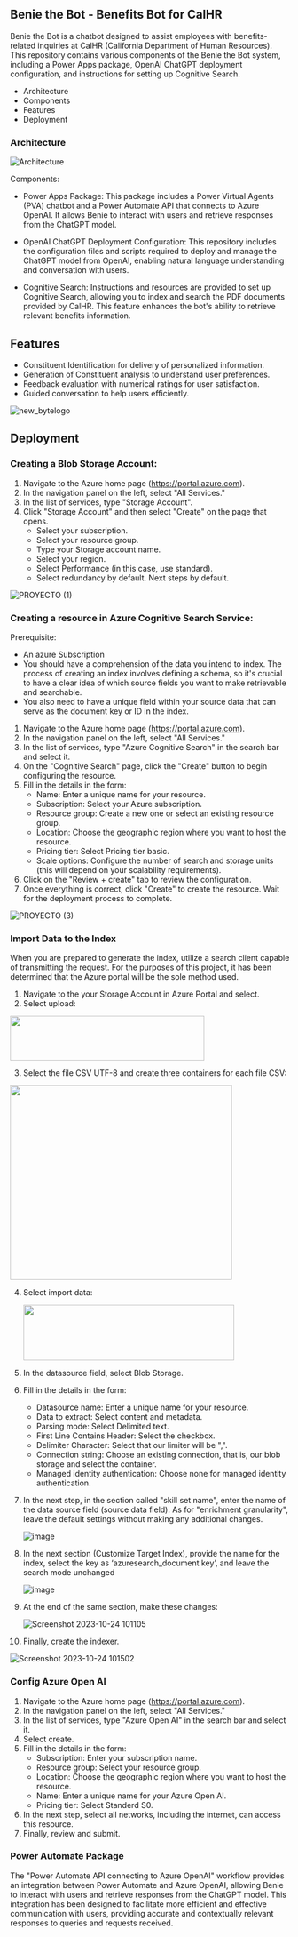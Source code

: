 ## Benie the Bot - Benefits Bot for CalHR

Benie the Bot is a chatbot designed to assist employees with benefits-related inquiries at CalHR (California Department of Human Resources). This repository contains various components of the Benie the Bot system, including a Power Apps package, OpenAI ChatGPT deployment configuration, and instructions for setting up Cognitive Search.

- Architecture
- Components
- Features
- Deployment

### Architecture
![Architecture](https://github.com/JoseCervantes22/CalHR-ChatBot/assets/133288667/beb83862-8278-450f-8fba-c5e1cbac3ac6)

Components:
- Power Apps Package: This package includes a Power Virtual Agents (PVA) chatbot and a Power Automate API that connects to Azure OpenAI. It allows Benie to interact with users and retrieve responses from the ChatGPT model.

- OpenAI ChatGPT Deployment Configuration: This repository includes the configuration files and scripts required to deploy and manage the ChatGPT model from OpenAI, enabling natural language understanding and conversation with users.

- Cognitive Search: Instructions and resources are provided to set up Cognitive Search, allowing you to index and search the PDF documents provided by CalHR. This feature enhances the bot's ability to retrieve relevant benefits information.

## Features
- Constituent Identification for delivery of personalized information.
- Generation of Constituent analysis to understand user preferences.
- Feedback evaluation with numerical ratings for user satisfaction.
- Guided conversation to help users efficiently.

![new_bytelogo](https://github.com/JoseCervantes22/CalHR-ChatBot/assets/133288667/816ef2ff-ef3e-4d32-84ec-18039c315567)

## Deployment
### Creating a Blob Storage Account: 
1. Navigate to the Azure home page (https://portal.azure.com).
2. In the navigation panel on the left, select "All Services."
3. In the list of services, type "Storage Account".
4. Click "Storage Account" and then select "Create" on the page that opens.
   - Select your subscription.
   - Select your resource group.
   - Type your Storage account name.
   - Select your region.
   - Select Performance (in this case, use standard).
   - Select redundancy by default.
   Next steps by default.

![PROYECTO (1)](https://github.com/JoseCervantes22/CalHR-ChatBot/assets/133288667/3ba16ab5-bfdb-4c27-9068-69fa1921f218)

### Creating a resource in Azure Cognitive Search Service: 
Prerequisite: 
- An azure Subscription
- You should have a comprehension of the data you intend to index. The process of creating an index involves defining a schema, so it's crucial to have a clear idea of which source fields you want to make retrievable and searchable.
- You also need to have a unique field within your source data that can serve as the document key or ID in the index.

1. Navigate to the Azure home page (https://portal.azure.com).
2. In the navigation panel on the left, select "All Services."
3. In the list of services, type "Azure Cognitive Search" in the search bar and select it.
4. On the "Cognitive Search" page, click the "Create" button to begin configuring the resource.
5. Fill in the details in the form:
   - Name: Enter a unique name for your resource.
   - Subscription: Select your Azure subscription.
   - Resource group: Create a new one or select an existing resource group.
   - Location: Choose the geographic region where you want to host the resource.
   - Pricing tier: Select Pricing tier basic.
   - Scale options: Configure the number of search and storage units (this will depend on your scalability requirements).
6. Click on the "Review + create" tab to review the configuration.
7. Once everything is correct, click "Create" to create the resource. Wait for the deployment process to complete.

![PROYECTO (3)](https://github.com/JoseCervantes22/CalHR-ChatBot/assets/133288667/c99d1568-8899-4283-bd9d-4117755076e2)

### Import Data to the Index
When you are prepared to generate the index, utilize a search client capable of transmitting the request. For the purposes of this project, it has been determined that the Azure portal will be the sole method used.
1. Navigate to the your Storage Account in Azure Portal and select.
2. Select upload:

<img src="https://github.com/JoseCervantes22/CalHR-ChatBot/assets/133288667/fe943856-aa07-46e5-85b9-4125af2e0e14" alt=""  width="350" height="80">

3. Select the file CSV UTF-8 and create three containers for each file CSV: 

<img src="https://github.com/JoseCervantes22/CalHR-ChatBot/assets/133288667/4e7ea01f-a370-428b-8251-0a61e6616220" alt="" style="width:400px;height:350px;">


4. Select import data:

   <img src="https://github.com/JoseCervantes22/CalHR-ChatBot/assets/133288667/5ab8ed3e-1fca-4da6-956d-816171aca3ca" alt="" width="380" height="100">

5. In the datasource field, select Blob Storage.
6. Fill in the details in the form:
   - Datasource name: Enter a unique name for your resource.
   - Data to extract: Select content and metadata.
   - Parsing mode: Select Delimited text.
   - First Line Contains Header: Select the checkbox.
   - Delimiter Character: Select that our limiter will be ",".
   - Connection string: Choose an existing connection, that is, our blob storage and select the container.
   - Managed identity authentication: Choose none for managed identity authentication.
7. In the next step, in the section called "skill set name", enter the name of the data source field (source data field). As for "enrichment granularity", leave the default settings without making any additional changes.

   ![image](https://github.com/JoseCervantes22/CalHR-ChatBot/assets/133288667/e323e90a-c923-472a-8dbc-5fc2e50df2ff)


8. In the next section (Customize Target Index), provide the name for the index, select the key as ‘azuresearch_document key’, and leave the search mode unchanged

   ![image](https://github.com/JoseCervantes22/CalHR-ChatBot/assets/133288667/a89bff5e-4d94-4693-b3b6-97dab97174a8)


9. At the end of the same section, make these changes:

   ![Screenshot 2023-10-24 101105](https://github.com/JoseCervantes22/CalHR-ChatBot/assets/133288667/f54b3562-9584-4d13-a25d-8e3eaf4fde4e)

10. Finally, create the indexer.

   ![Screenshot 2023-10-24 101502](https://github.com/JoseCervantes22/CalHR-ChatBot/assets/133288667/ff2568c0-2101-4510-beed-e86146dffa87)

### Config Azure Open AI 
1. Navigate to the Azure home page (https://portal.azure.com).
2. In the navigation panel on the left, select "All Services."
3. In the list of services, type "Azure Open AI" in the search bar and select it.
4. Select create.
5. Fill in the details in the form:
   - Subscription: Enter your subscription name.
   - Resource group: Select your resource group.
   - Location: Choose the geographic region where you want to host the resource.
   - Name: Enter a unique name for your Azure Open AI.
   - Pricing tier: Select Standerd S0.
6. In the next step, select all networks, including the internet, can access this resource.
7. Finally, review and submit.

### Power Automate Package
The "Power Automate API connecting to Azure OpenAI" workflow provides an integration between Power Automate and Azure OpenAI, allowing Benie to interact with users and retrieve responses from the ChatGPT model. This integration has been designed to facilitate more efficient and effective communication with users, providing accurate and contextually relevant responses to queries and requests received.
